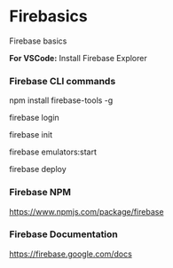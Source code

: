# Firebasics
Firebase basics

**For VSCode:** Install Firebase Explorer

### Firebase CLI commands
npm install firebase-tools -g

firebase login

firebase init

firebase emulators:start

firebase deploy

### Firebase NPM
https://www.npmjs.com/package/firebase

### Firebase Documentation
https://firebase.google.com/docs
